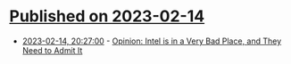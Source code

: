 # [Published on 2023-02-14](index.md)

* [2023-02-14, 20:27:00](https://soylentnews.org/article.pl?sid=23/02/13/1810232&from=rss) - [Opinion: Intel is in a Very Bad Place, and They Need to Admit It](https://soylentnews.org/article.pl?sid=23/02/13/1810232&from=rss)
